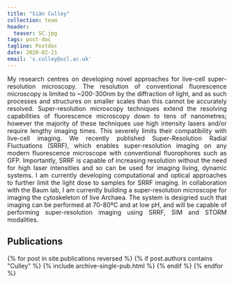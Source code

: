 ```yaml
---
title: "Siân Culley"
collection: team
header:
  teaser: SC.jpg
tags: post-doc
tagline: Postdoc
date: 2020-02-21
email: 's.culley@ucl.ac.uk'
---
```


<!-- {::options parse_block_html="true" /} -->

<p align= "justify">
My research centres on developing novel approaches for live-cell super-resolution microscopy. The resolution of conventional fluorescence microscopy is limited to ~200-300nm by the diffraction of light, and as such processes and structures on smaller scales than this cannot be accurately resolved. Super-resolution microscopy techniques extend the resolving capabilities of fluorescence microscopy down to tens of nanometres; however the majority of these techniques use high intensity lasers and/or require lengthy imaging times. This severely limits their compatibility with live-cell imaging. We recently published Super-Resolution Radial Fluctuations (SRRF), which enables super-resolution imaging on any modern fluorescence microscope with conventional fluorophores such as GFP. Importantly, SRRF is capable of increasing resolution without the need for high laser intensities and so can be used for imaging living, dynamic systems. I am currently developing computational and optical approaches to further limit the light dose to samples for SRRF imaging. In collaboration with the Baum lab, I am currently building a super-resolution microscope for imaging the cytoskeleton of live Archaea. The system is designed such that imaging can be performed at 70-80ºC and at low pH, and will be capable of performing super-resolution imaging using SRRF, SIM and STORM modalities.

<p align= "justify">
<h2> Publications </h2>
{% for post in site.publications reversed %}
  {% if post.authors contains "Culley" %}
    {% include archive-single-pub.html %}
  {% endif %}
{% endfor %}

